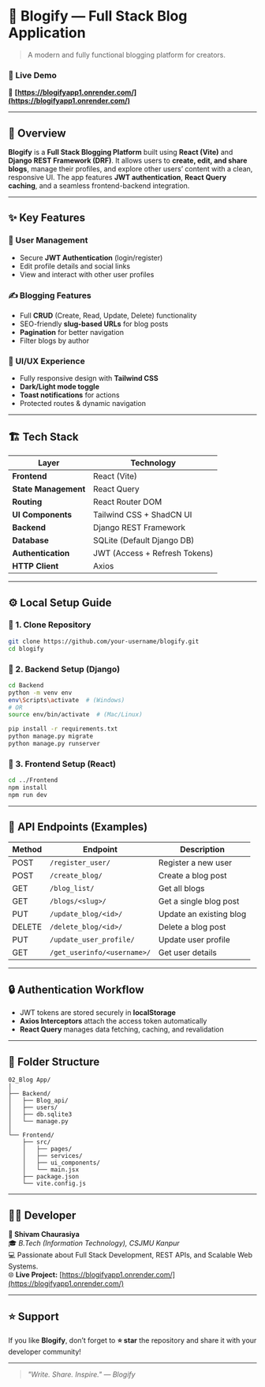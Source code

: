 # 📰 Blogify — Full Stack Blog Application

> A modern and fully functional blogging platform for creators.

### 🚀 Live Demo
🔗 **[https://blogifyapp1.onrender.com/](https://blogifyapp1.onrender.com/)**

---

## 🧭 Overview
**Blogify** is a **Full Stack Blogging Platform** built using **React (Vite)** and **Django REST Framework (DRF)**. It allows users to **create, edit, and share blogs**, manage their profiles, and explore other users’ content with a clean, responsive UI. The app features **JWT authentication**, **React Query caching**, and a seamless frontend-backend integration.

---

## ✨ Key Features

### 👤 User Management
- Secure **JWT Authentication** (login/register)
- Edit profile details and social links
- View and interact with other user profiles

### ✍️ Blogging Features
- Full **CRUD** (Create, Read, Update, Delete) functionality
- SEO-friendly **slug-based URLs** for blog posts
- **Pagination** for better navigation
- Filter blogs by author

### 🎨 UI/UX Experience
- Fully responsive design with **Tailwind CSS**
- **Dark/Light mode toggle**
- **Toast notifications** for actions
- Protected routes & dynamic navigation

---

## 🏗️ Tech Stack

| Layer | Technology |
|--------|-------------|
| **Frontend** | React (Vite) |
| **State Management** | React Query |
| **Routing** | React Router DOM |
| **UI Components** | Tailwind CSS + ShadCN UI |
| **Backend** | Django REST Framework |
| **Database** | SQLite (Default Django DB) |
| **Authentication** | JWT (Access + Refresh Tokens) |
| **HTTP Client** | Axios |

---

## ⚙️ Local Setup Guide

### 🔹 1. Clone Repository
```bash
git clone https://github.com/your-username/blogify.git
cd blogify
```

### 🔹 2. Backend Setup (Django)
```bash
cd Backend
python -m venv env
env\Scripts\activate  # (Windows)
# OR
source env/bin/activate  # (Mac/Linux)

pip install -r requirements.txt
python manage.py migrate
python manage.py runserver
```


### 🔹 3. Frontend Setup (React)
```bash
cd ../Frontend
npm install
npm run dev
```


---

## 📡 API Endpoints (Examples)

| Method | Endpoint | Description |
|--------|-----------|-------------|
| POST | `/register_user/` | Register a new user |
| POST | `/create_blog/` | Create a blog post |
| GET | `/blog_list/` | Get all blogs |
| GET | `/blogs/<slug>/` | Get a single blog post |
| PUT | `/update_blog/<id>/` | Update an existing blog |
| DELETE | `/delete_blog/<id>/` | Delete a blog post |
| PUT | `/update_user_profile/` | Update user profile |
| GET | `/get_userinfo/<username>/` | Get user details |

---

## 🔒 Authentication Workflow
- JWT tokens are stored securely in **localStorage**
- **Axios Interceptors** attach the access token automatically
- **React Query** manages data fetching, caching, and revalidation

---

## 🧠 Folder Structure
```
02_Blog App/
│
├── Backend/
│   ├── Blog_api/
│   ├── users/
│   ├── db.sqlite3
│   └── manage.py
│
└── Frontend/
    ├── src/
    │   ├── pages/
    │   ├── services/
    │   ├── ui_components/
    │   └── main.jsx
    ├── package.json
    └── vite.config.js
```

---

## 👨‍💻 Developer
**👋 Shivam Chaurasiya**  
🎓 *B.Tech (Information Technology), CSJMU Kanpur*  
💻 Passionate about Full Stack Development, REST APIs, and Scalable Web Systems.  
🌐 **Live Project:** [https://blogifyapp1.onrender.com/](https://blogifyapp1.onrender.com/)

---

## ⭐ Support
If you like **Blogify**, don’t forget to **⭐ star** the repository and share it with your developer community!

---

> _"Write. Share. Inspire." — Blogify_
